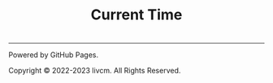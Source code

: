 <script src="../assets/time.js" type="text/javascript"></script>
<center><h1>Current Time</h1></center>
<center><h1><div id="CurrentTime"></div></h1></center>

------

Powered by GitHub Pages.

Copyright ©️ 2022-2023 livcm. All Rights Reserved.


